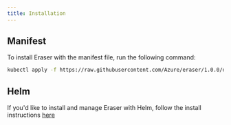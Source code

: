 ```yaml
---
title: Installation
---
```


## Manifest

To install Eraser with the manifest file, run the following command:

```bash
kubectl apply -f https://raw.githubusercontent.com/Azure/eraser/1.0.0/deploy/eraser.yaml
```

## Helm

If you'd like to install and manage Eraser with Helm, follow the install instructions [here](https://github.com/Azure/eraser/blob/main/charts/eraser/README.md)
